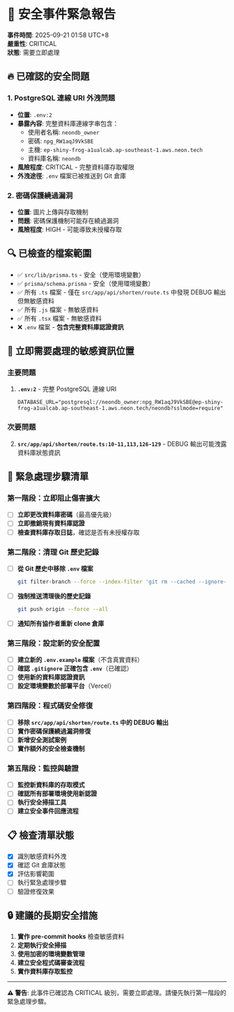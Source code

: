# 🚨 安全事件緊急報告

**事件時間**: 2025-09-21 01:58 UTC+8  
**嚴重性**: CRITICAL  
**狀態**: 需要立即處理

## 🔥 已確認的安全問題

### 1. PostgreSQL 連線 URI 外洩問題

- **位置**: `.env:2`
- **暴露內容**: 完整資料庫連線字串包含：
  - 使用者名稱: `neondb_owner`
  - 密碼: `npg_RW1aqJ9VkSBE`
  - 主機: `ep-shiny-frog-a1ualcab.ap-southeast-1.aws.neon.tech`
  - 資料庫名稱: `neondb`
- **風險程度**: CRITICAL - 完整資料庫存取權限
- **外洩途徑**: `.env` 檔案已被推送到 Git 倉庫

### 2. 密碼保護繞過漏洞

- **位置**: 圖片上傳與存取機制
- **問題**: 密碼保護機制可能存在繞過漏洞
- **風險程度**: HIGH - 可能導致未授權存取

## 🔍 已檢查的檔案範圍

- ✅ `src/lib/prisma.ts` - 安全（使用環境變數）
- ✅ `prisma/schema.prisma` - 安全（使用環境變數）
- ✅ 所有 `.ts` 檔案 - 僅在 `src/app/api/shorten/route.ts` 中發現 DEBUG 輸出但無敏感資料
- ✅ 所有 `.js` 檔案 - 無敏感資料
- ✅ 所有 `.tsx` 檔案 - 無敏感資料
- ❌ `.env` 檔案 - **包含完整資料庫認證資訊**

## 🚨 立即需要處理的敏感資訊位置

### 主要問題

1. **`.env:2`** - 完整 PostgreSQL 連線 URI
   ```
   DATABASE_URL="postgresql://neondb_owner:npg_RW1aqJ9VkSBE@ep-shiny-frog-a1ualcab.ap-southeast-1.aws.neon.tech/neondb?sslmode=require"
   ```

### 次要問題

2. **`src/app/api/shorten/route.ts:10-11,113,126-129`** - DEBUG 輸出可能洩露資料庫狀態資訊

## 🔧 緊急處理步驟清單

### 第一階段：立即阻止傷害擴大

- [ ] **立即更改資料庫密碼**（最高優先級）
- [ ] **立即撤銷現有資料庫認證**
- [ ] **檢查資料庫存取日誌**，確認是否有未授權存取

### 第二階段：清理 Git 歷史記錄

- [ ] **從 Git 歷史中移除 `.env` 檔案**
  ```bash
  git filter-branch --force --index-filter 'git rm --cached --ignore-unmatch .env' --prune-empty --tag-name-filter cat -- --all
  ```
- [ ] **強制推送清理後的歷史記錄**
  ```bash
  git push origin --force --all
  ```
- [ ] **通知所有協作者重新 clone 倉庫**

### 第三階段：設定新的安全配置

- [ ] **建立新的 `.env.example` 檔案**（不含真實資料）
- [ ] **確認 `.gitignore` 正確包含 `.env`**（已確認）
- [ ] **使用新的資料庫認證資訊**
- [ ] **設定環境變數於部署平台**（Vercel）

### 第四階段：程式碼安全修復

- [ ] **移除 `src/app/api/shorten/route.ts` 中的 DEBUG 輸出**
- [ ] **實作密碼保護繞過漏洞修復**
- [ ] **新增安全測試案例**
- [ ] **實作額外的安全檢查機制**

### 第五階段：監控與驗證

- [ ] **監控新資料庫的存取模式**
- [ ] **確認所有部署環境使用新認證**
- [ ] **執行安全掃描工具**
- [ ] **建立安全事件回應流程**

## 📋 檢查清單狀態

- [x] 識別敏感資料外洩
- [x] 確認 Git 倉庫狀態
- [x] 評估影響範圍
- [ ] 執行緊急處理步驟
- [ ] 驗證修復效果

## 🔒 建議的長期安全措施

1. **實作 pre-commit hooks** 檢查敏感資料
2. **定期執行安全掃描**
3. **使用加密的環境變數管理**
4. **建立安全程式碼審查流程**
5. **實作資料庫存取監控**

---

**⚠️ 警告**: 此事件已確認為 CRITICAL 級別，需要立即處理。請優先執行第一階段的緊急處理步驟。
